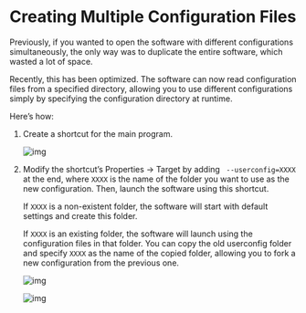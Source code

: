 # Creating Multiple Configuration Files

Previously, if you wanted to open the software with different configurations simultaneously, the only way was to duplicate the entire software, which wasted a lot of space.

Recently, this has been optimized. The software can now read configuration files from a specified directory, allowing you to use different configurations simply by specifying the configuration directory at runtime.

Here’s how:

1. Create a shortcut for the main program.

    ![img](https://image.lunatranslator.org/zh/multiconfigs.png)

1. Modify the shortcut’s Properties -> Target by adding ` --userconfig=XXXX` at the end, where `XXXX` is the name of the folder you want to use as the new configuration. Then, launch the software using this shortcut.

    If `XXXX` is a non-existent folder, the software will start with default settings and create this folder.

    If `XXXX` is an existing folder, the software will launch using the configuration files in that folder. You can copy the old userconfig folder and specify `XXXX` as the name of the copied folder, allowing you to fork a new configuration from the previous one.

    ![img](https://image.lunatranslator.org/zh/multiconfigs2.png)

    ![img](https://image.lunatranslator.org/zh/multiconfigs3.png)
